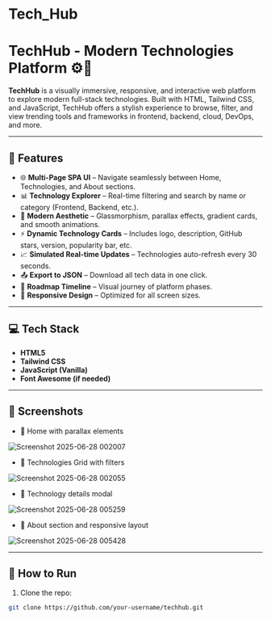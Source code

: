 # Tech_Hub
# TechHub - Modern Technologies Platform ⚙️🚀

**TechHub** is a visually immersive, responsive, and interactive web platform to explore modern full-stack technologies. Built with HTML, Tailwind CSS, and JavaScript, TechHub offers a stylish experience to browse, filter, and view trending tools and frameworks in frontend, backend, cloud, DevOps, and more.

---

## 🌟 Features

- 🌐 **Multi-Page SPA UI** – Navigate seamlessly between Home, Technologies, and About sections.
- 📊 **Technology Explorer** – Real-time filtering and search by name or category (Frontend, Backend, etc.).
- 💎 **Modern Aesthetic** – Glassmorphism, parallax effects, gradient cards, and smooth animations.
- ⚡ **Dynamic Technology Cards** – Includes logo, description, GitHub stars, version, popularity bar, etc.
- 📈 **Simulated Real-time Updates** – Technologies auto-refresh every 30 seconds.
- 📤 **Export to JSON** – Download all tech data in one click.
- 🧭 **Roadmap Timeline** – Visual journey of platform phases.
- 📱 **Responsive Design** – Optimized for all screen sizes.

---

## 💻 Tech Stack

- **HTML5**
- **Tailwind CSS**
- **JavaScript (Vanilla)**
- **Font Awesome (if needed)**

---

## 📸 Screenshots

- 🔹 Home with parallax elements

![Screenshot 2025-06-28 002007](https://github.com/user-attachments/assets/87dbae30-7a9e-44e5-b454-cc326f99c7c4)

  
- 🔹 Technologies Grid with filters
  
![Screenshot 2025-06-28 002055](https://github.com/user-attachments/assets/e6a738f4-07be-4a7e-8088-f2295f666f58)

  
- 🔹 Technology details modal

![Screenshot 2025-06-28 005259](https://github.com/user-attachments/assets/0ed7ee38-6c52-4371-be1f-3dd5a3e9bf3d)

  
- 🔹 About section and responsive layout

![Screenshot 2025-06-28 005428](https://github.com/user-attachments/assets/82f9a844-09a8-4e66-9399-912ea250e8cc)


---

## 🚀 How to Run

1. Clone the repo:

```bash
git clone https://github.com/your-username/techhub.git
